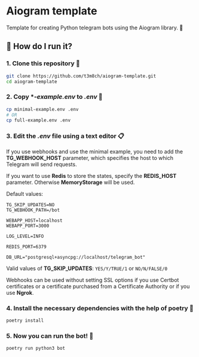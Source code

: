 # Aiogram template

Template for creating Python telegram bots using the Aiogram library. 🐍

## 🏃 How do I run it?

### 1. Clone this repository 🚀
```bash
git clone https://github.com/t3m8ch/aiogram-template.git
cd aiogram-template
```

### 2. Copy **-example.env* to *.env* 🔄 
```bash
cp minimal-example.env .env
# OR
cp full-example.env .env
```

### 3. Edit the *.env* file using a text editor 📋
If you use webhooks and use the minimal example,
you need to add the **TG_WEBHOOK_HOST** parameter,
which specifies the host to which Telegram will send requests.

If you want to use **Redis** to store the states, specify the **REDIS_HOST** 
parameter. Otherwise **MemoryStorage** will be used.

Default values:
```dotenv
TG_SKIP_UPDATES=NO
TG_WEBHOOK_PATH=/bot

WEBAPP_HOST=localhost
WEBAPP_PORT=3000

LOG_LEVEL=INFO

REDIS_PORT=6379

DB_URL="postgresql+asyncpg://localhost/telegram_bot"
```

Valid values of **TG_SKIP_UPDATES**: `YES/Y/TRUE/1` or `NO/N/FALSE/0`

Webhooks can be used without setting SSL options if you use Certbot 
certificates or a certificate purchased from a Certificate Authority 
or if you use **Ngrok**.

### 4. Install the necessary dependencies with the help of **poetry** 🔽
```bash
poetry install
```

### 5. Now you can run the bot! 🎉
```bash
poetry run python3 bot
```
